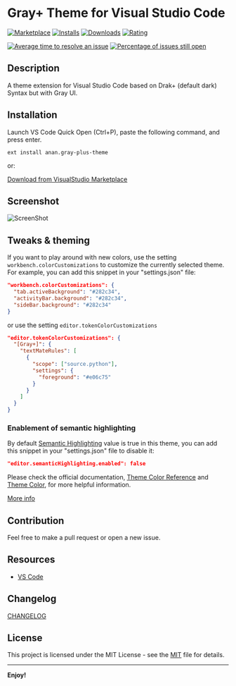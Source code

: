 # Gray+ Theme for Visual Studio Code
[![Marketplace](https://vsmarketplacebadge.apphb.com/version/Anan.gray-plus-theme.svg)](https://vsmarketplacebadge.apphb.com/version/Anan.gray-plus-theme.svg)
[![Installs](https://vsmarketplacebadge.apphb.com/installs-short/Anan.gray-plus-theme.svg)](https://vsmarketplacebadge.apphb.com/installs-short/Anan.gray-plus-theme.svg)
[![Downloads](https://vsmarketplacebadge.apphb.com/downloads-short/Anan.gray-plus-theme.svg)](https://vsmarketplacebadge.apphb.com/downloads-short/Anan.gray-plus-theme.svg)
[![Rating](https://vsmarketplacebadge.apphb.com/rating-star/Anan.gray-plus-theme.svg)](https://vsmarketplacebadge.apphb.com/rating-star/Anan.gray-plus-theme.svg)

[![Average time to resolve an issue](https://isitmaintained.com/badge/resolution/mohamed3nan/gray-plus-theme.svg)](http://isitmaintained.com/project/mohamed3nan/gray-plus-theme "Average time to resolve an issue")
[![Percentage of issues still open](https://isitmaintained.com/badge/open/mohamed3nan/gray-plus-theme.svg)](http://isitmaintained.com/project/mohamed3nan/gray-plus-theme "Percentage of issues still open")


## Description
A theme extension for Visual Studio Code based on Drak+ (default dark) Syntax but with Gray UI.

## Installation
Launch VS Code Quick Open (Ctrl+P), paste the following command, and press enter.

```ext install anan.gray-plus-theme```

or:

[Download from VisualStudio Marketplace](https://marketplace.visualstudio.com/items?itemName=Anan.gray-plus-theme)

## Screenshot
![ScreenShot](screenshots/terminal.png)

## Tweaks & theming
If you want to play around with new colors, use the setting
`workbench.colorCustomizations` to customize the currently selected theme. For
example, you can add this snippet in your "settings.json" file:

```json
"workbench.colorCustomizations": {
  "tab.activeBackground": "#282c34",
  "activityBar.background": "#282c34",
  "sideBar.background": "#282c34"
}
```

or use the setting `editor.tokenColorCustomizations`

```json
"editor.tokenColorCustomizations": {
  "[Gray+]": {
    "textMateRules": [
      {
        "scope": ["source.python"],
        "settings": {
          "foreground": "#e06c75"
        }
      }
    ]
  }
}
```
### Enablement of semantic highlighting
By default [Semantic Highlighting](https://code.visualstudio.com/api/language-extensions/semantic-highlight-guide#enablement-of-semantic-highlighting) value is true in this theme, you can add this snippet in your "settings.json" file to disable it:
```json
"editor.semanticHighlighting.enabled": false
```

Please check the official documentation,
[Theme Color Reference](https://code.visualstudio.com/docs/getstarted/theme-color-reference) and
[Theme Color](https://code.visualstudio.com/docs/getstarted/themes), for more helpful information.

[More info](https://code.visualstudio.com/updates/v1_15#_user-definable-syntax-highlighting-colors)


## Contribution
Feel free to make a pull request or open a new issue.


## Resources
- [VS Code](https://github.com/microsoft/vscode/tree/main/extensions/theme-defaults/themes)


## Changelog
[CHANGELOG](CHANGELOG.md)


## License
This project is licensed under the MIT License - see the
[MIT](LICENSE.txt) file for details.


---

**Enjoy!**
